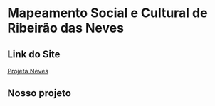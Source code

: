 # Mapeamento Social e Cultural de Ribeirão das Neves

## Link do Site

[Projeta Neves]([https://exemplo.com/](https://gustavofteo.github.io/MapeamentoSocialECulturalDeRibeiraoDasNeves/))

## Nosso projeto

##


